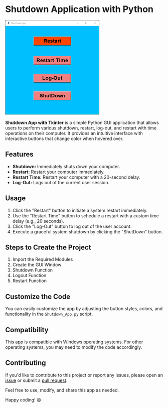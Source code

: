 # Shutdown Application with Python 

<img src="ShutDownApp_Hover_effects.png" alt="App Preview" width="300" height="300" />


**Shutdown App with Tkinter** is a simple Python GUI application that allows users to perform various shutdown, restart, log-out, and restart with  time operations on their computer. It provides an intuitive interface with interactive buttons that change color when hovered over.

## Features

- **Shutdown:** Immediately shuts down your computer.
- **Restart:** Restart your computer immediately.
- **Restart Time:** Restart your computer with a 20-second delay.
- **Log-Out:** Logs out of the current user session.

## Usage

1. Click the "Restart" button to initiate a system restart immediately.
2. Use the "Restart Time" button to schedule a restart with a custom time delay (e.g., 20 seconds).
3. Click the "Log-Out" button to log out of the user account.
4. Execute a graceful system shutdown by clicking the "ShutDown" button.

## Steps to Create the Project

1. Import the Required Modules
2. Create the GUI Window
3. Shutdown Function
4. Logout Function
5. Restart Function

## Customize the Code

You can easily customize the app by adjusting the button styles, colors, and functionality in the `Shutdown_App.py` script.

## Compatibility

This app is compatible with Windows operating systems. For other operating systems, you may need to modify the code accordingly.

## Contributing

If you'd like to contribute to this project or report any issues, please open an [issue](https://github.com/zahid60/Shutdown_App/issues) or submit a [pull request](https://github.com/zahid60/Shutdown_App/pulls).

Feel free to use, modify, and share this app as needed.

Happy coding! 😄

